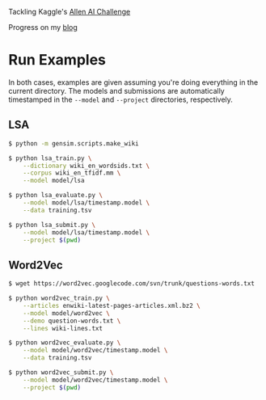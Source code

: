 Tackling Kaggle's [Allen AI Challenge](https://www.kaggle.com/c/the-allen-ai-science-challenge)

Progress on my [blog](http://zhangbanger.github.io/)

# Run Examples

In both cases, examples are given assuming you're doing everything in the current directory. The models and submissions are automatically timestamped in the `--model` and `--project` directories, respectively.

## LSA

```bash
$ python -m gensim.scripts.make_wiki

$ python lsa_train.py \
    --dictionary wiki_en_wordsids.txt \
    --corpus wiki_en_tfidf.mm \
    --model model/lsa

$ python lsa_evaluate.py \
    --model model/lsa/timestamp.model \
    --data training.tsv

$ python lsa_submit.py \
    --model model/lsa/timestamp.model \
    --project $(pwd)
```

## Word2Vec

```bash
$ wget https://word2vec.googlecode.com/svn/trunk/questions-words.txt

$ python word2vec_train.py \
    --articles enwiki-latest-pages-articles.xml.bz2 \
    --model model/word2vec \
    --demo question-words.txt \
    --lines wiki-lines.txt

$ python word2vec_evaluate.py \
    --model model/word2vec/timestamp.model \
    --data training.tsv

$ python word2vec_submit.py \
    --model model/word2vec/timestamp.model \
    --project $(pwd)
```
